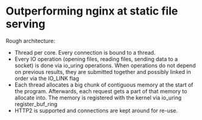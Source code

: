 # Outperforming nginx at static file serving

Rough architecture:

- Thread per core. Every connection is bound to a thread.
- Every IO operation (opening files, reading files, sending data to a socket) is done via
    io_uring operations. When operations do not depend on previous results, they are submitted
    together and possibly linked in order via the IO_LINK flag
- Each thread allocates a big chunk of contiguous memory at the start of the program.
  Afterwards, each request gets a part of that memory to allocate into.
  The memory is registered with the kernel via io_uring register_buf_ring
- HTTP2 is supported and connections are kept around for re-use.
      

